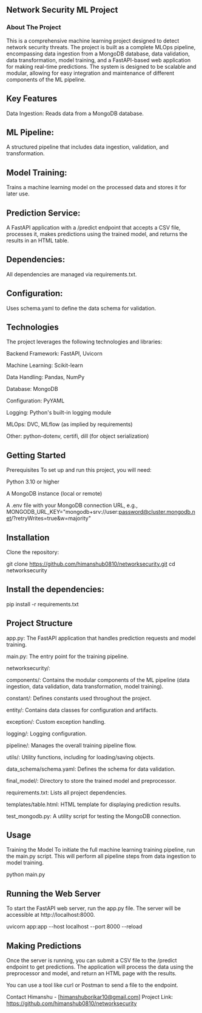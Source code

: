 ## Network Security ML Project
### About The Project
This is a comprehensive machine learning project designed to detect network security threats. The project is built as a complete MLOps pipeline, encompassing data ingestion from a MongoDB database, data validation, data transformation, model training, and a FastAPI-based web application for making real-time predictions. The system is designed to be scalable and modular, allowing for easy integration and maintenance of different components of the ML pipeline.

## Key Features
Data Ingestion: Reads data from a MongoDB database.

## ML Pipeline: 
A structured pipeline that includes data ingestion, validation, and transformation.

## Model Training: 
Trains a machine learning model on the processed data and stores it for later use.

## Prediction Service: 
A FastAPI application with a /predict endpoint that accepts a CSV file, processes it, makes predictions using the trained model, and returns the results in an HTML table.

## Dependencies: 
All dependencies are managed via requirements.txt.

## Configuration: 
Uses schema.yaml to define the data schema for validation.

## Technologies
The project leverages the following technologies and libraries:

Backend Framework: FastAPI, Uvicorn

Machine Learning: Scikit-learn

Data Handling: Pandas, NumPy

Database: MongoDB

Configuration: PyYAML

Logging: Python's built-in logging module

MLOps: DVC, MLflow (as implied by requirements)

Other: python-dotenv, certifi, dill (for object serialization)

## Getting Started
Prerequisites
To set up and run this project, you will need:

Python 3.10 or higher

A MongoDB instance (local or remote)

A .env file with your MongoDB connection URL, e.g., MONGODB_URL_KEY="mongodb+srv://user:password@cluster.mongodb.net/?retryWrites=true&w=majority"

## Installation
Clone the repository:

git clone https://github.com/himanshub0810/networksecurity.git
cd networksecurity

## Install the dependencies:

pip install -r requirements.txt

## Project Structure
app.py: The FastAPI application that handles prediction requests and model training.

main.py: The entry point for the training pipeline.

networksecurity/:

components/: Contains the modular components of the ML pipeline (data ingestion, data validation, data transformation, model training).

constant/: Defines constants used throughout the project.

entity/: Contains data classes for configuration and artifacts.

exception/: Custom exception handling.

logging/: Logging configuration.

pipeline/: Manages the overall training pipeline flow.

utils/: Utility functions, including for loading/saving objects.

data_schema/schema.yaml: Defines the schema for data validation.

final_model/: Directory to store the trained model and preprocessor.

requirements.txt: Lists all project dependencies.

templates/table.html: HTML template for displaying prediction results.

test_mongodb.py: A utility script for testing the MongoDB connection.

## Usage
Training the Model
To initiate the full machine learning training pipeline, run the main.py script. This will perform all pipeline steps from data ingestion to model training.

python main.py

## Running the Web Server
To start the FastAPI web server, run the app.py file. The server will be accessible at http://localhost:8000.

uvicorn app:app --host localhost --port 8000 --reload

## Making Predictions
Once the server is running, you can submit a CSV file to the /predict endpoint to get predictions. The application will process the data using the preprocessor and model, and return an HTML page with the results.

You can use a tool like curl or Postman to send a file to the endpoint.

Contact
Himanshu - [himanshuborikar10@gmail.com]
Project Link: https://github.com/himanshub0810/networksecurity